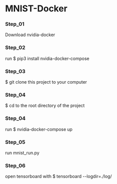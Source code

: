 # MNIST-Docker

### Step_01

Download nvidia-docker

### Step_02

run $ pip3 install nvidia-docker-compose

### Step_03

$ git clone this project to your computer

### Step_04

$ cd to the root directory of the project

### Step_04

run $ nvidia-docker-compose up

### Step_05 

run mnist_run.py

### Step_06 

open tensorboard with $ tensorboard --logdir=./log/
